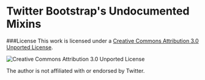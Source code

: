 # Twitter Bootstrap's Undocumented Mixins

###License
This work is licensed under a [Creative Commons Attribution 3.0 Unported License](href="http://creativecommons.org/licenses/by/3.0/deed.en_US).

![Creative Commons Attribution 3.0 Unported License](http://i.creativecommons.org/l/by/3.0/88x31.png)

The author is not affiliated with or endorsed by Twitter.